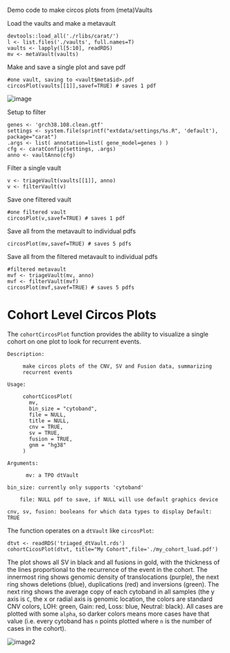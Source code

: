 Demo code to make circos plots from (meta)Vaults


Load the vaults and make a metavault

```
devtools::load_all('./rlibs/carat/')
l <- list.files('./vaults', full.names=T)
vaults <- lapply(l[5:10], readRDS)
mv <- metaVault(vaults)
```

Make and save a single plot and save pdf
```
#one vault, saving to <vault$meta$id>.pdf
circosPlot(vaults[[1]],savef=TRUE) # saves 1 pdf
```

![image](circos_demo.png)

Setup to filter 

```
genes <- 'grch38.108.clean.gtf'
settings <- system.file(sprintf("extdata/settings/%s.R", 'default'), package="carat")
.args <- list( annotation=list( gene_model=genes ) )
cfg <- caratConfig(settings, .args)
anno <- vaultAnno(cfg)
```


Filter a single vault
```
v <- triageVault(vaults[[1]], anno)
v <- filterVault(v)
```

Save one filtered vault
```
#one filtered vault
circosPlot(v,savef=TRUE) # saves 1 pdf
```

Save all from the metavault to individual pdfs
```
circosPlot(mv,savef=TRUE) # saves 5 pdfs
```



Save all from the filtered metavault to individual pdfs
```
#filtered metavault
mvf <- triageVault(mv, anno)
mvf <- filterVault(mvf)
circosPlot(mvf,savef=TRUE) # saves 5 pdfs
```

# Cohort Level Circos Plots

The `cohortCircosPlot` function provides the ability to visualize a single cohort on one plot to look for recurrent events. 

```
Description:

     make circos plots of the CNV, SV and Fusion data, summarizing
     recurrent events

Usage:

     cohortCicosPlot(
       mv,
       bin_size = "cytoband",
       file = NULL,
       title = NULL,
       cnv = TRUE,
       sv = TRUE,
       fusion = TRUE,
       gnm = "hg38"
     )

Arguments:

      mv: a TPO dtVault

bin_size: currently only supports 'cytoband'

    file: NULL pdf to save, if NULL will use default graphics device

cnv, sv, fusion: booleans for which data types to display Default: TRUE
```

The function operates on a `dtVault` like `circosPlot`: 

```
dtvt <- readRDS('triaged_dtVault.rds')
cohortCicosPlot(dtvt, title="My Cohort",file='./my_cohort_luad.pdf')
```

The plot shows all SV in black and all fusions in gold, with the thickness of the lines proportional to the recurrence of the event in the cohort. The innermost ring shows genomic density of translocations (purple), the next ring shows deletions (blue), duplications (red) and inversions (green). The next ring shows the average copy of each cytoband in all samples (the y axis is `C`, the x or radial axis is genomic location, the colors are standard CNV colors, LOH: green, Gain: red, Loss: blue, Neutral: black). All cases are plotted with some `alpha`, so darker colors means more cases have that value (i.e. every cytoband has `n` points plotted where `n` is the number of cases in the cohort).     

![image2](cohort_circos_demo.png)